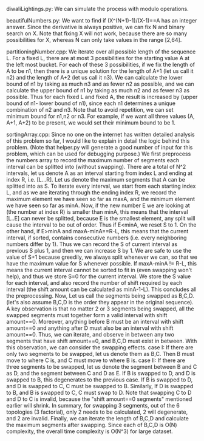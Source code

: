 diwaliLightings.py: We can simulate the process with modulo operations.

beautifulNumbers.py: We want to find if (X^(N+1)-1)/(X-1)==A has an integer answer. Since the derivative is always positive, we can fix N and binary search on X. Note that fixing X will not work, because there are so many possibilities for X, whereas N can only take values in the range \[2,64].

partitioningNumber.cpp: We iterate over all possible length of the sequence L. For a fixed L, there are at most 3 possibilities for the starting value A at the left most bucket. For each of these 3 possibilities, if we fix the length of A to be n1, then there is a unique solution for the length of A+1 (let us call it n2) and the length of A+2 (let us call it n3). We can calculate the lower bound of n1 by taking as much n3 and as fewer n2 as possible, and we can calculate the upper bound of n1 by taking as much n2 and as fewer n3 as possible. Thus for each fixed L and fixed A, the result is increased by (upper bound of n1- lower bound of n1), since each n1 determines a unique combination of n2 and n3. Note that to avoid repetition, we can set minimum bound for n1,n2 or n3. For example, if we want all three values (A, A+1, A+2) to be present, we would set their minimum bound to be 1. 

sortingArray.cpp: Since no one on the internet has written detailed analysis of this problem so far, I would like to explain in detail the logic behind this problem. (Note that helper.py will generate a good number of input for this problem, which can be used for debugging purpose.) We first preprocess the numbers array to record the maximum number of segments each interval can be splitted into (without swapping). There are a total of N^2 intervals, let us denote A as an interval starting from index L and ending at index R, i.e. \[L...R]. Let us denote the maximum segments that A can be splitted into as S. To iterate every interval, we start from each starting index L, and as we are iterating through the ending index R, we record the maximum element we have seen so far as maxA, and the minimum element we have seen so far as minA. Now, if the new number E we are looking at (the number at index R) is smaller than minA, this means that the interval \[L..E] can never be splitted, because E is the smallest element, any split will cause the interval to be out of order. Thus if E<minA, we reset S to 1. On the other hand, if E>minA and maxA-minA==R-L, this means that the current interval, if sorted, contains consecutive numbers (i.e. every neighboring numbers differ by 1). Thus we can record the S of current interval as previous S plus 1, and then we can increase S by 1. We are safe to use the value of S+1 because greedily, we always split whenever we can, so that we have the maximum value for S whenever possible. If maxA-minA != R-L, this means the current interval cannot be sorted to fit in (even swapping won't help), and thus we store S=0 for the current interval. We store the S value for each interval, and also record the number of shift required by each interval (the shift amount can be calculated as minA-1-L). This concludes all the preprocessing. Now, Let us call the segments being swapped as B,C,D. (let's also assume B,C,D is the order they appear in the original sequence). A key observation is that no matter 2 or 3 segments being swapped, all the swapped segments must together form a valid interval with shift amount==0. Moreover, anything before B must be an interval with shift amount==0 and anything after D must also be an interval with shift amount==0. Thus, we can iterate, and observe in between any two segments that have shift amount==0, and B,C,D must exist in between. With this observation, we can consider the swapping effects. case I: If there are only two segments to be swapped, let us denote them as B,C. Then B must move to where C is, and C must move to where B is. case II: If there are three segments to be swapped, let us denote the segment between B and C as D, and the segment between C and D as E. If B is swapped to D, and D is swapped to B, this degenerates to the previous case. If B is swapped to D, and D is swapped to C, C must be swapped to B. Similarly, If D is swapped to B, and B is swapped to C, C must swap to D. Note that swapping C to D and D to C is invalid, because the "shift amount==0 segments" mentioned earlier will shrink. In summary, for swapping 3 segments, out of the 6 topologies (3 factorial), only 2 needs to be calculated, 2 will degenerate, and 2 are invalid. Finally, we can iterate the length of B,C,D and calculate the maximum segments after swapping. Since each of B,C,D is O(N) complexity, the overall time complexity is O(N^3) for large dataset. 
